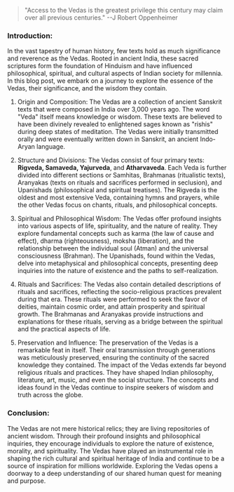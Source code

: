 
> "Access to the Vedas is the greatest privilege this century may claim over all previous centuries."
> --J Robert Oppenheimer 

### Introduction:
In the vast tapestry of human history, few texts hold as much significance and reverence as the Vedas. Rooted in ancient India, these sacred scriptures form the foundation of Hinduism and have influenced philosophical, spiritual, and cultural aspects of Indian society for millennia. In this blog post, we embark on a journey to explore the essence of the Vedas, their significance, and the wisdom they contain.

1. Origin and Composition:
The Vedas are a collection of ancient Sanskrit texts that were composed in India over 3,000 years ago. The word "Veda" itself means knowledge or wisdom. These texts are believed to have been divinely revealed to enlightened sages known as "rishis" during deep states of meditation. The Vedas were initially transmitted orally and were eventually written down in Sanskrit, an ancient Indo-Aryan language.

2. Structure and Divisions:
 The Vedas consist of four primary texts: **Rigveda, Samaveda, Yajurveda**, and **Atharvaveda**. Each Veda is further divided into different sections or Samhitas, Brahmanas (ritualistic texts), Aranyakas (texts on rituals and sacrifices performed in seclusion), and Upanishads (philosophical and spiritual treatises). The Rigveda is the oldest and most extensive Veda, containing hymns and prayers, while the other Vedas focus on chants, rituals, and philosophical concepts.

3. Spiritual and Philosophical Wisdom:
The Vedas offer profound insights into various aspects of life, spirituality, and the nature of reality. They explore fundamental concepts such as karma (the law of cause and effect), dharma (righteousness), moksha (liberation), and the relationship between the individual soul (Atman) and the universal consciousness (Brahman). The Upanishads, found within the Vedas, delve into metaphysical and philosophical concepts, presenting deep inquiries into the nature of existence and the paths to self-realization.

4. Rituals and Sacrifices:
The Vedas also contain detailed descriptions of rituals and sacrifices, reflecting the socio-religious practices prevalent during that era. These rituals were performed to seek the favor of deities, maintain cosmic order, and attain prosperity and spiritual growth. The Brahmanas and Aranyakas provide instructions and explanations for these rituals, serving as a bridge between the spiritual and the practical aspects of life.

5. Preservation and Influence:
The preservation of the Vedas is a remarkable feat in itself. Their oral transmission through generations was meticulously preserved, ensuring the continuity of the sacred knowledge they contained. The impact of the Vedas extends far beyond religious rituals and practices. They have shaped Indian philosophy, literature, art, music, and even the social structure. The concepts and ideas found in the Vedas continue to inspire seekers of wisdom and truth across the globe.

### Conclusion:
The Vedas are not mere historical relics; they are living repositories of ancient wisdom. Through their profound insights and philosophical inquiries, they encourage individuals to explore the nature of existence, morality, and spirituality. The Vedas have played an instrumental role in shaping the rich cultural and spiritual heritage of India and continue to be a source of inspiration for millions worldwide. Exploring the Vedas opens a doorway to a deep understanding of our shared human quest for meaning and purpose.